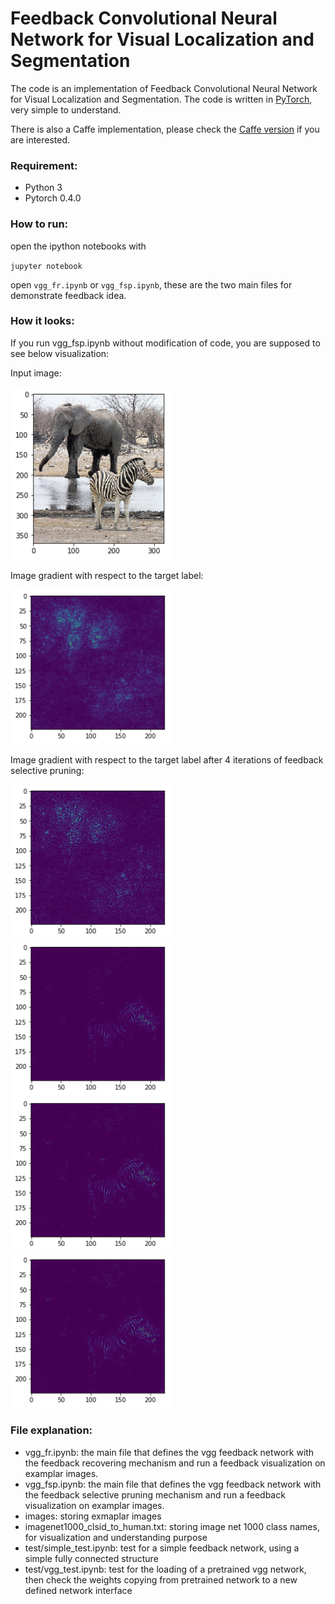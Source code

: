 # Feedback Convolutional Neural Network for Visual Localization and Segmentation

The code is an implementation of Feedback Convolutional Neural Network for Visual Localization and Segmentation. The code is written in [PyTorch](https://pytorch.org/), very simple to understand.

There is also a Caffe implementation, please check the [Caffe version](https://github.com/caochunshui/FeedbackCNN-demo) if you are interested.

### Requirement:
- Python 3
- Pytorch 0.4.0

### How to run:

open the ipython notebooks with 

`jupyter notebook`

open `vgg_fr.ipynb` or `vgg_fsp.ipynb`, these are the two main files for demonstrate feedback idea.


### How it looks:

If you run vgg_fsp.ipynb without modification of code, you are supposed to see below visualization:

Input image:

<img src="figure/image.png" width="256">

Image gradient with respect to the target label:

<img src="figure/ff.png" width="256">

Image gradient with respect to the target label after 4 iterations of feedback selective pruning:

<img src="figure/fb_1.png" width="256"> <img src="figure/fb_2.png" width="256"> <img src="figure/fb_3.png" width="256"> <img src="figure/fb_4.png" width="256">

### File explanation:

- vgg_fr.ipynb: the main file that defines the vgg feedback network with the feedback recovering mechanism and run a feedback visualization on examplar images.
- vgg_fsp.ipynb: the main file that defines the vgg feedback network with the feedback selective pruning mechanism and run a feedback visualization on  examplar images.
- images: storing exmaplar images
- imagenet1000_clsid_to_human.txt: storing image net 1000 class names, for visualization and understanding purpose
- test/simple_test.ipynb: test for a simple feedback network, using a simple fully connected structure
- test/vgg_test.ipynb: test for the loading of a pretrained vgg network, then check the weights copying from pretrained network to a new defined network interface
